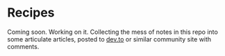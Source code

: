 # Recipes

Coming soon. Working on it. Collecting the mess of notes in this repo into some articulate articles, posted to [dev.to](https://dev.to) or similar community site with comments.

